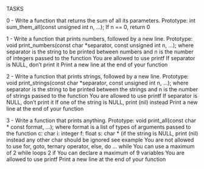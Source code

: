 TASKS

0 - Write a function that returns the sum of all its parameters.
	Prototype: int sum_them_all(const unsigned int n, ...);
	If n == 0, return 0

1 - Write a function that prints numbers, followed by a new line.
	Prototype: void print_numbers(const char *separator, const unsigned int n, ...);
	where separator is the string to be printed between numbers
	and n is the number of integers passed to the function
	You are allowed to use printf
	If separator is NULL, don’t print it
	Print a new line at the end of your function

2 - Write a function that prints strings, followed by a new line.
	Prototype: void print_strings(const char *separator, const unsigned int n, ...);
	where separator is the string to be printed between the strings
	and n is the number of strings passed to the function
	You are allowed to use printf
	If separator is NULL, don’t print it
	If one of the string is NULL, print (nil) instead
	Print a new line at the end of your function

3 - Write a function that prints anything.
	Prototype: void print_all(const char * const format, ...);
	where format is a list of types of arguments passed to the function
		c: char
		i: integer
		f: float
		s: char * (if the string is NULL, print (nil) instead
		any other char should be ignored
		see example
	You are not allowed to use for, goto, ternary operator, else, do ... while
	You can use a maximum of
		2 while loops
		2 if
	You can declare a maximum of 9 variables
	You are allowed to use printf
	Print a new line at the end of your function
